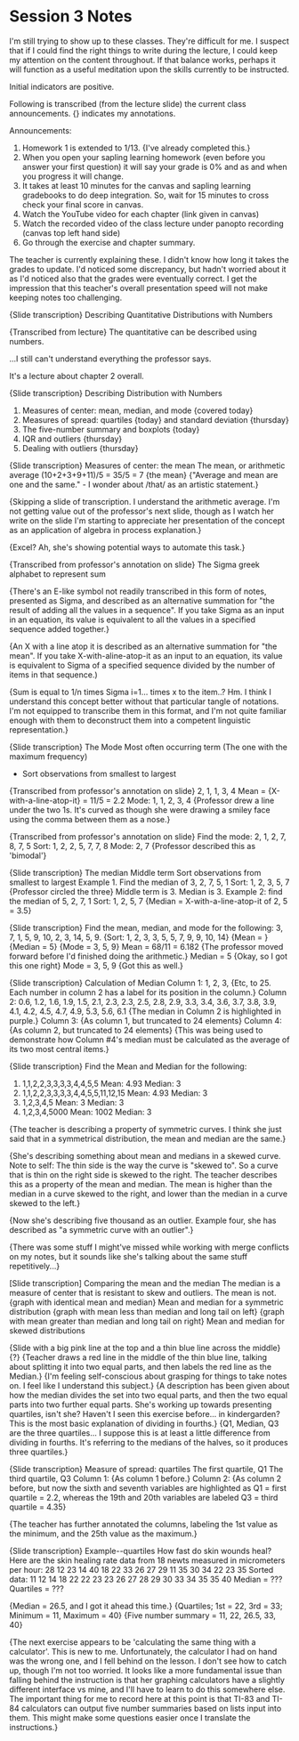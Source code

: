 # Session 3 Notes

I'm still trying to show up to these classes.  They're difficult for me.  I suspect that if I could find the right things to write during the lecture, I could keep my attention on the content throughout.  If that balance works, perhaps it will function as a useful meditation upon the skills currently to be instructed.

Initial indicators are positive.

Following is transcribed (from the lecture slide) the current class announcements.  {} indicates my annotations.

Announcements:
1. Homework 1 is extended to 1/13.  {I've already completed this.}
2. When you open your sapling learning homework (even before you answer your first question) it will say your grade is 0% and as and when you progress it will change.
3. It takes at least 10 minutes for the canvas and sapling learning gradebooks to do deep integration. So, wait for 15 minutes to cross check your final score in canvas.
4. Watch the YouTube video for each chapter (link given in canvas)
5. Watch the recorded video of the class lecture under panopto recording (canvas top left hand side)
6. Go through the exercise and chapter summary.

The teacher is currently explaining these.  I didn't know how long it takes the grades to update.  I'd noticed some discrepancy, but hadn't worried about it as I'd noticed also that the grades were eventually correct.  I get the impression that this teacher's overall presentation speed will not make keeping notes too challenging.

{Slide transcription}
Describing Quantitative Distributions with Numbers

{Transcribed from lecture}
The quantitative can be described using numbers.

...I still can't understand everything the professor says.

It's a lecture about chapter 2 overall.

{Slide transcription}
Describing Distribution with Numbers
1. Measures of center: mean, median, and mode {covered today}
2. Measures of spread: quartiles {today} and standard deviation {thursday}
3. The five-number summary and boxplots {today}
4. IQR and outliers  {thursday}
5. Dealing with outliers {thursday}

{Slide transcription}
Measures of center: the mean
The mean, or arithmetic average
(10+2+3+9+11)/5
= 35/5
= 7 {the mean}
{"Average and mean are one and the same." - I wonder about /that/ as an artistic statement.}

{Skipping a slide of transcription.  I understand the arithmetic average.  I'm not getting value out of the professor's next slide, though as I watch her write on the slide I'm starting to appreciate her presentation of the concept as an application of algebra in process explanation.}

{Excel?  Ah, she's showing potential ways to automate this task.}

{Transcribed from professor's annotation on slide}
The Sigma greek alphabet to represent sum

{There's an E-like symbol not readily transcribed in this form of notes, presented as Sigma, and described as an alternative summation for "the result of adding all the values in a sequence".  If you take Sigma as an input in an equation, its value is equivalent to all the values in a specified sequence added together.}

{An X with a line atop it is described as an alternative summation for "the mean".  If you take X-with-aline-atop-it as an input to an equation, its value is equivalent to Sigma of a specified sequence divided by the number of items in that sequence.)

{Sum is equal to 1/n times Sigma i=1... times x to the item..?  Hm.  I think I understand this concept better without that particular tangle of notations.  I'm not equipped to transcribe them in this format, and I'm not quite familiar enough with them to deconstruct them into a competent linguistic representation.}

{Slide transcription}
The Mode
Most often occurring term
(The one with the maximum frequency)
* Sort observations from smallest to largest

{Transcribed from professor's annotation on slide}
2, 1, 1, 3, 4
Mean = {X-with-a-line-atop-it} = 11/5 = 2.2
Mode: 1, 1, 2, 3, 4 {Professor drew a line under the two 1s.  It's curved as though she were drawing a smiley face using the comma between them as a nose.}

{Transcribed from professor's annotation on slide}
Find the mode:
2, 1, 2, 7, 8, 7, 5
Sort: 1, 2, 2, 5, 7, 7, 8
Mode: 2, 7 {Professor described this as 'bimodal'}

{Slide transcription}
The median
Middle term
Sort observations from smallest to largest
Example 1.
Find the median of 3, 2, 7, 5, 1
Sort: 1, 2, 3, 5, 7 {Professor circled the three}
Middle term is 3. Median is 3.
Example 2: find the median of 5, 2, 7, 1
Sort: 1, 2, 5, 7
{Median = X-with-a-line-atop-it of 2, 5 = 3.5}

{Slide transcription}
Find the mean, median, and mode for the following:
3, 7, 1, 5, 9, 10, 2, 3, 14, 5, 9.
{Sort: 1, 2, 3, 3, 5, 5, 7, 9, 9, 10, 14}
{Mean = } 
{Median = 5}
{Mode = 3, 5, 9}
Mean = 68/11 = 6.182 {The professor moved forward before I'd finished doing the arithmetic.}
Median = 5 {Okay, so I got this one right}
Mode = 3, 5, 9 {Got this as well.}

{Slide transcription}
Calculation of Median
Column 1: 1, 2, 3, {Etc, to 25.  Each number in column 2 has a label for its position in the column.}
Column 2: 0.6, 1.2, 1.6, 1.9, 1.5, 2.1, 2.3, 2.3, 2.5, 2.8, 2.9, 3.3, 3.4, 3.6, 3.7, 3.8, 3.9, 4.1, 4.2, 4.5, 4.7, 4.9, 5.3, 5.6, 6.1
{The median in Column 2 is highlighted in purple.}
Column 3: {As column 1, but truncated to 24 elements}
Column 4: {As column 2, but truncated to 24 elements}
{This was being used to demonstrate how Column #4's median must be calculated as the average of its two most central items.}

{Slide transcription}
Find the Mean and Median for the following:
1. 1,1,2,2,3,3,3,3,4,4,5,5
Mean: 4.93
Median: 3
2. 1,1,2,2,3,3,3,3,4,4,5,5,11,12,15
Mean: 4.93
Median: 3
3. 1,2,3,4,5
Mean: 3 
Median: 3
4. 1,2,3,4,5000
Mean: 1002
Median: 3

{The teacher is describing a property of symmetric curves.  I think she just said that in a symmetrical distribution, the mean and median are the same.}

{She's describing something about mean and medians in a skewed curve.  Note to self: The thin side is the way the curve is "skewed to".  So a curve that is thin on the right side is skewed to the right.  The teacher describes this as a property of the mean and median.  The mean is higher than the median in a curve skewed to the right, and lower than the median in a curve skewed to the left.}

{Now she's describing five thousand as an outlier.  Example four, she has described as "a symmetric curve with an outlier".}

{There was some stuff I might've missed while working with merge conflicts on my notes, but it sounds like she's talking about the same stuff repetitively...}

[Slide transcription]
Comparing the mean and the median
The median is a measure of center that is resistant to skew and outliers.  The mean is not.
{graph with identical mean and median} Mean and median for a symmetric distribution
{graph with mean less than median and long tail on left} {graph with mean greater than median and long tail on right} Mean and median for skewed distributions

{Slide with a big pink line at the top and a thin blue line across the middle} {?}
{Teacher draws a red line in the middle of the thin blue line, talking about splitting it into two equal parts, and then labels the red line as the Median.}
{I'm feeling self-conscious about grasping for things to take notes on.  I feel like I understand this subject.}
{A description has been given about how the median divides the set into two equal parts, and then the two equal parts into two further equal parts.  She's working up towards presenting quartiles, isn't she?  Haven't I seen this exercise before... in kindergarden?  This is the most basic explanation of dividing in fourths.}
{Q1, Median, Q3 are the three quartiles...  I suppose this is at least a little difference from dividing in fourths.  It's referring to the medians of the halves, so it produces three quartiles.}

{Slide transcription}
Measure of spread:
quartiles
The first quartile, Q1
The third quartile, Q3
Column 1: {As column 1 before.}
Column 2: {As column 2 before, but now the sixth and seventh variables are highlighted as Q1 = first quartile = 2.2, whereas the 19th and 20th variables are labeled Q3 = third quartile = 4.35}

{The teacher has further annotated the columns, labeling the 1st value as the minimum, and the 25th value as the maximum.}

{Slide transcription}
Example--quartiles
How fast do skin wounds heal?
Here are the skin healing rate data from 18 newts measured in micrometers per hour:
28 12 23 14 40 18 22 33 26 27 29 11 35 30 34 22 23 35
Sorted data:
11 12 14 18 22 22 23 23 26 27 28 29 30 33 34 35 35 40
Median = ???
Quartiles = ???

{Median = 26.5, and I got it ahead this time.}
{Quartiles; 1st = 22, 3rd = 33; Minimum = 11, Maximum = 40}
{Five number summary = 11, 22, 26.5, 33, 40}

{The next exercise appears to be 'calculating the same thing with a calculator'.  This is new to me.  Unfortunately, the calculator I had on hand was the wrong one, and I fell behind on the lesson.  I don't see how to catch up, though I'm not too worried.  It looks like a more fundamental issue than falling behind the instruction is that her graphing calculators have a slightly different interface vs mine, and I'll have to learn to do this somewhere else.  The important thing for me to record here at this point is that TI-83 and TI-84 calculators can output five number summaries based on lists input into them.  This might make some questions easier once I translate the instructions.}